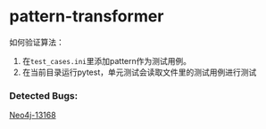 # pattern-transformer

如何验证算法：
1. 在`test_cases.ini`里添加pattern作为测试用例。
2. 在当前目录运行pytest，单元测试会读取文件里的测试用例进行测试

### Detected Bugs:
[Neo4j-13168](https://github.com/neo4j/neo4j/issues/13168)
